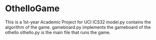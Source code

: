 # OthelloGame
This is a 1st-year Academic Project for UCI ICS32
model.py contains the algorithm of the game.
gameboard.py implements the gameboard of the othello 
othello.py is the main file that runs the game. 
